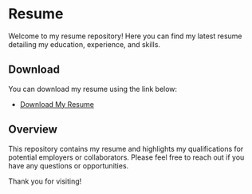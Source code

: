# Resume

Welcome to my resume repository! Here you can find my latest resume detailing my education, experience, and skills.

## Download

You can download my resume using the link below:

- [Download My Resume](https://github.com/seanschlief01/Resume/blob/main/Sean%20Schlief's%20Resume.pdf)

## Overview

This repository contains my resume and highlights my qualifications for potential employers or collaborators. Please feel free to reach out if you have any questions or opportunities.

Thank you for visiting!
